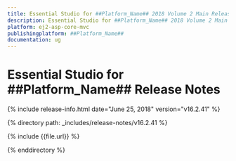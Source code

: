 ```yaml
---
title: Essential Studio for ##Platform_Name## 2018 Volume 2 Main Release Release Notes  
description: Essential Studio for ##Platform_Name## 2018 Volume 2 Main Release Release Notes  
platform: ej2-asp-core-mvc
publishingplatform: ##Platform_Name##
documentation: ug
---
```


# Essential Studio for  ##Platform_Name##  Release Notes  

{% include release-info.html date="June 25, 2018"   version="v16.2.41"  %} 

{% directory path: _includes/release-notes/v16.2.41 %}

{% include {{file.url}} %}

{% enddirectory %}
